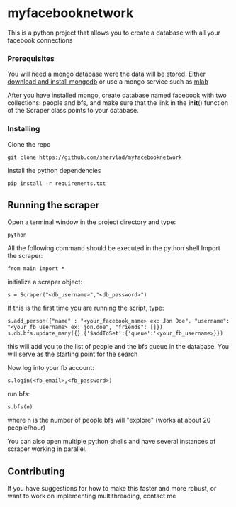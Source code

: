 # myfacebooknetwork

This is a python project that allows you to create a database with all your facebook connections


### Prerequisites

You will need a mongo database were the data will be stored.
Either [download and install mongodb](https://www.mongodb.com/download-center#community) or use a mongo service such as [mlab](https://mlab.com)

After you have installed mongo, create database named facebook with two collections: people and bfs, and make sure that the link in the __init__() function of the Scraper class points to your database.


### Installing

Clone the repo
```
git clone https://github.com/shervlad/myfacebooknetwork
```

Install the python dependencies

```
pip install -r requirements.txt
```

## Running the scraper

Open a terminal window in the project directory and type:

```
python
```

All the following command should be executed in the python shell
Import the scraper:

```
from main import *
```

initialize a scraper object:

```
s = Scraper("<db_username>","<db_password>")
```

If this is the first time you are running the script, type:

```
s.add_person({"name" : "<your_facebook_name> ex: Jon Doe", "username": "<your_fb_username> ex: jon.doe", "friends": []})
s.db.bfs.update_many({},{'$addToSet':{'queue':'<your_fb_username>}})
```

this will add you to the list of people and the bfs queue in the database. You will serve as the starting point for the search

Now log into your fb account:

```
s.login(<fb_email>,<fb_password>)
```

run bfs:

```
s.bfs(n)
```

where n is the number of people bfs will "explore" (works at about 20 people/hour)

You can also open multiple python shells and have several instances of scraper working in parallel.

## Contributing
If you have suggestions for how to make this faster and more robust, or want to work on implementing multithreading, contact me
